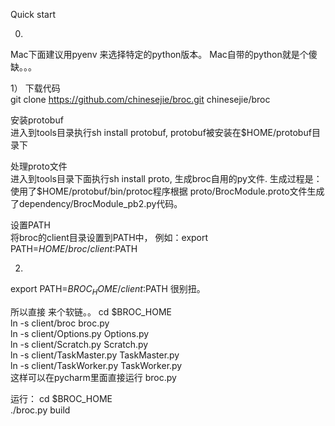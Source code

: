 Quick start

0)
Mac下面建议用pyenv 来选择特定的python版本。
Mac自带的python就是个傻缺。。。

1）
下载代码<br> git clone https://github.com/chinesejie/broc.git chinesejie/broc

安装protobuf<br> 进入到tools目录执行sh install protobuf, protobuf被安装在$HOME/protobuf目录下

处理proto文件<br> 进入到tools目录下面执行sh install proto, 生成broc自用的py文件. 生成过程是：使用了$HOME/protobuf/bin/protoc程序根据 proto/BrocModule.proto文件生成了dependency/BrocModule_pb2.py代码。

设置PATH<br> 将broc的client目录设置到PATH中， 例如：export PATH=$HOME/broc/client:$PATH

2)
export PATH=$BROC_HOME/client:$PATH
很别扭。

所以直接 来个软链。。
cd $BROC_HOME<br>
ln -s client/broc broc.py<br>
ln -s client/Options.py Options.py<br>
ln -s client/Scratch.py Scratch.py<br>
ln -s client/TaskMaster.py TaskMaster.py<br>
ln -s client/TaskWorker.py TaskWorker.py<br>
这样可以在pycharm里面直接运行 broc.py<br>


运行：
cd $BROC_HOME<br>
./broc.py build
